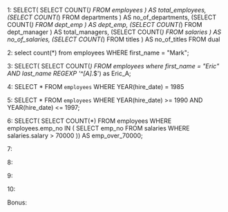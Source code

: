 1:
SELECT(
    SELECT COUNT(*)
  FROM   employees
  ) AS total_employees,
  (SELECT COUNT(*)
  FROM   departments
  ) AS no_of_departments,
  (SELECT COUNT(*)
  FROM   dept_emp
  ) AS dept_emp,
  (SELECT COUNT(*)
  FROM   dept_manager
  ) AS total_managers,
  (SELECT COUNT(*)
  FROM   salaries
  ) AS no_of_salaries,
  (SELECT COUNT(*)
  FROM   titles
  ) AS no_of_titles
FROM dual

2:
select count(*) from employees WHERE first_name = "Mark";

3:
SELECT( SELECT COUNT(*) FROM employees where first_name = "Eric" AND last_name REGEXP '^[A].*$') as Eric_A;

4:
SELECT * FROM `employees` WHERE YEAR(hire_date) = 1985

5:
SELECT * FROM `employees` WHERE YEAR(hire_date) >= 1990 AND YEAR(hire_date) <= 1997;

6:
SELECT( SELECT COUNT(*) FROM employees WHERE employees.emp_no IN ( SELECT emp_no FROM salaries WHERE salaries.salary > 70000 )) AS emp_over_70000;

7:


8:


9:


10:


Bonus: